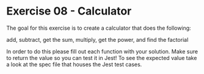 # Exercise 08 - Calculator

The goal for this exercise is to create a calculator that does the following:

add, subtract, get the sum, multiply, get the power, and find the factorial

In order to do this please fill out each function with your solution. Make sure
to return the value so you can test it in Jest! To see the expected value take
a look at the spec file that houses the Jest test cases.
